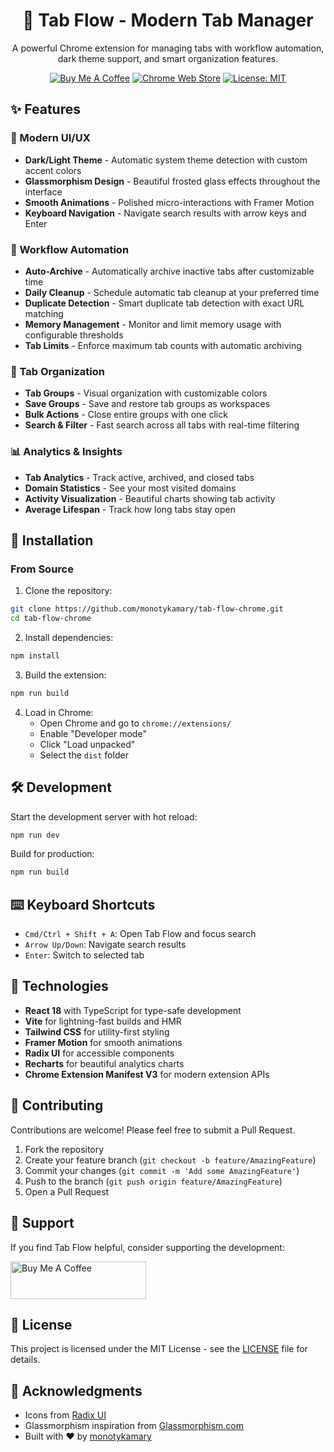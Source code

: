 <div align="center">
  
# 🌊 Tab Flow - Modern Tab Manager

A powerful Chrome extension for managing tabs with workflow automation, dark theme support, and smart organization features.

[![Buy Me A Coffee](https://img.shields.io/badge/Buy%20Me%20A%20Coffee-Support-yellow?style=for-the-badge&logo=buy-me-a-coffee)](https://buymeacoffee.com/monotykamary)
[![Chrome Web Store](https://img.shields.io/badge/Chrome%20Web%20Store-Coming%20Soon-blue?style=for-the-badge&logo=google-chrome)](https://chrome.google.com/webstore)
[![License: MIT](https://img.shields.io/badge/License-MIT-green?style=for-the-badge)](LICENSE)

</div>

## ✨ Features

### 🎨 Modern UI/UX
- **Dark/Light Theme** - Automatic system theme detection with custom accent colors
- **Glassmorphism Design** - Beautiful frosted glass effects throughout the interface
- **Smooth Animations** - Polished micro-interactions with Framer Motion
- **Keyboard Navigation** - Navigate search results with arrow keys and Enter

### 🤖 Workflow Automation
- **Auto-Archive** - Automatically archive inactive tabs after customizable time
- **Daily Cleanup** - Schedule automatic tab cleanup at your preferred time
- **Duplicate Detection** - Smart duplicate tab detection with exact URL matching
- **Memory Management** - Monitor and limit memory usage with configurable thresholds
- **Tab Limits** - Enforce maximum tab counts with automatic archiving

### 💼 Tab Organization
- **Tab Groups** - Visual organization with customizable colors
- **Save Groups** - Save and restore tab groups as workspaces
- **Bulk Actions** - Close entire groups with one click
- **Search & Filter** - Fast search across all tabs with real-time filtering

### 📊 Analytics & Insights
- **Tab Analytics** - Track active, archived, and closed tabs
- **Domain Statistics** - See your most visited domains
- **Activity Visualization** - Beautiful charts showing tab activity
- **Average Lifespan** - Track how long tabs stay open

## 🚀 Installation

### From Source

1. Clone the repository:
```bash
git clone https://github.com/monotykamary/tab-flow-chrome.git
cd tab-flow-chrome
```

2. Install dependencies:
```bash
npm install
```

3. Build the extension:
```bash
npm run build
```

4. Load in Chrome:
   - Open Chrome and go to `chrome://extensions/`
   - Enable "Developer mode"
   - Click "Load unpacked"
   - Select the `dist` folder

## 🛠️ Development

Start the development server with hot reload:
```bash
npm run dev
```

Build for production:
```bash
npm run build
```

## ⌨️ Keyboard Shortcuts

- `Cmd/Ctrl + Shift + A`: Open Tab Flow and focus search
- `Arrow Up/Down`: Navigate search results
- `Enter`: Switch to selected tab

## 🔧 Technologies

- **React 18** with TypeScript for type-safe development
- **Vite** for lightning-fast builds and HMR
- **Tailwind CSS** for utility-first styling
- **Framer Motion** for smooth animations
- **Radix UI** for accessible components
- **Recharts** for beautiful analytics charts
- **Chrome Extension Manifest V3** for modern extension APIs

## 🤝 Contributing

Contributions are welcome! Please feel free to submit a Pull Request.

1. Fork the repository
2. Create your feature branch (`git checkout -b feature/AmazingFeature`)
3. Commit your changes (`git commit -m 'Add some AmazingFeature'`)
4. Push to the branch (`git push origin feature/AmazingFeature`)
5. Open a Pull Request

## 💖 Support

If you find Tab Flow helpful, consider supporting the development:

<a href="https://buymeacoffee.com/monotykamary" target="_blank">
  <img src="https://cdn.buymeacoffee.com/buttons/v2/default-yellow.png" alt="Buy Me A Coffee" height="60" width="217">
</a>

## 📝 License

This project is licensed under the MIT License - see the [LICENSE](LICENSE) file for details.

## 🙏 Acknowledgments

- Icons from [Radix UI](https://www.radix-ui.com/icons)
- Glassmorphism inspiration from [Glassmorphism.com](https://glassmorphism.com/)
- Built with ❤️ by [monotykamary](https://github.com/monotykamary)